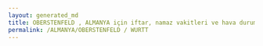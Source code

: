 ```yaml
---
layout: generated_md
title: OBERSTENFELD , ALMANYA için iftar, namaz vakitleri ve hava durumu - ilçe/eyalet seç
permalink: /ALMANYA/OBERSTENFELD / WURTT
---
```


<script type="text/javascript">
  var country = ALMANYA;
  var city = OBERSTENFELD ;
  var state =  WURTT;
  var lat = 72;
  var lon = 21;
</script>
